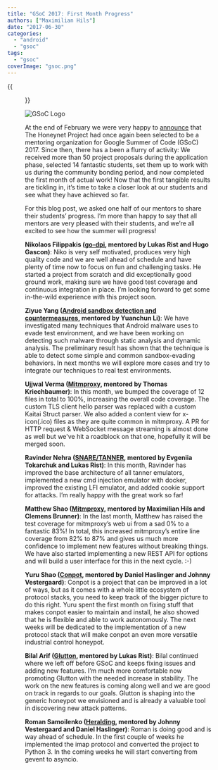 ```yaml
---
title: "GSoC 2017: First Month Progress"
authors: ["Maximilian Hils"]
date: "2017-06-30"
categories: 
  - "android"
  - "gsoc"
tags: 
  - "gsoc"
coverImage: "gsoc.png"
---
```

{{<figure src="images/banner.png" alt="Banner" width="50%">}}

![GSoC Logo](images/GSoC-logo-horizontal-800.png)

At the end of February we were very happy to [announce](https://twitter.com/ProjectHoneynet/status/836618999572152325) that The Honeynet Project had once again been selected to be a mentoring organization for Google Summer of Code (GSoC) 2017. Since then, there has a been a flurry of activity: We received more than 50 project proposals during the application phase, selected 14 fantastic students, set them up to work with us during the community bonding period, and now completed the first month of actual work! Now that the first tangible results are tickling in, it’s time to take a closer look at our students and see what they have achieved so far.

For this blog post, we asked one half of our mentors to share their students’ progress. I’m more than happy to say that all mentors are very pleased with their students, and we’re all excited to see how the summer will progress!

**Nikolaos Filippakis ([go-dpi](https://github.com/mushorg/go-dpi), mentored by Lukas Rist and Hugo Gascon)**: Niko is very self motivated, produces very high quality code and we are well ahead of schedule and have plenty of time now to focus on fun and challenging tasks. He started a project from scratch and did exceptionally good ground work, making sure we have good test coverage and continuous integration in place. I’m looking forward to get some in-the-wild experience with this project soon.

**Ziyue Yang ([Android sandbox detection and countermeasures](https://github.com/yzygitzh/ReDroid), mentored by Yuanchun Li)**: We have investigated many techniques that Android malware uses to evade test environment, and we have been working on detecting such malware through static analysis and dynamic analysis. The preliminary result has shown that the technique is able to detect some simple and common sandbox-evading behaviors. In next months we will explore more cases and try to integrate our techniques to real test environments.

**Ujjwal Verma ([Mitmproxy](https://github.com/mitmproxy/mitmproxy), mentored by Thomas Kriechbaumer)**: In this month, we bumped the coverage of 12 files in total to 100%, increasing the overall code coverage. The custom TLS client hello parser was replaced with a custom Kaitai Struct parser. We also added a content view for x-icon(.ico) files as they are quite common in mitmproxy. A PR for HTTP request & WebSocket message streaming is almost done as well but we've hit a roadblock on that one, hopefully it will be merged soon.

**Ravinder Nehra ([SNARE/TANNER](https://github.com/mushorg/tanner), mentored by Evgeniia Tokarchuk and Lukas Rist)**: In this month, Ravinder has improved the base architecture of all tanner emulators, implemented a new cmd injection emulator with docker, improved the existing LFI emulator, and added cookie support for attacks. I’m really happy with the great work so far!

**Matthew Shao ([Mitmproxy](https://github.com/mitmproxy/mitmproxy), mentored by Maximilian Hils and Clemens Brunner)**: In the last month, Matthew has raised the test coverage for mitmproxy’s web ui from a sad 0% to a fantastic 83%! In total, this increased mitmproxy’s entire line coverage from 82% to 87% and gives us much more confidence to implement new features without breaking things. We have also started implementing a new REST API for options and will build a user interface for this in the next cycle. :-)

**Yuru Shao ([Conpot](https://github.com/mushorg/conpot), mentored by Daniel Haslinger and Johnny Vestergaard)**: Conpot is a project that can be improved in a lot of ways, but as it comes with a whole little ecosystem of protocol stacks, you need to keep track of the bigger picture to do this right. Yuru spent the first month on fixing stuff that makes conpot easier to maintain and install, he also showed that he is flexible and able to work autonomously. The next weeks will be dedicated to the implementation of a new protocol stack that will make conpot an even more versatile industrial control honeypot.

**Bilal Arif ([Glutton](https://github.com/mushorg/glutton), mentored by Lukas Rist)**: Bilal continued where we left off before GSoC and keeps fixing issues and adding new features. I’m much more comfortable now promoting Glutton with the needed increase in stability. The work on the new features is coming along well and we are good on track in regards to our goals. Glutton is shaping into the generic honeypot we envisioned and is already a valuable tool in discovering new attack patterns.

**Roman Samoilenko ([Heralding](https://github.com/johnnykv/heralding), mentored by Johnny Vestergaard and Daniel Haslinger)**: Roman is doing good and is way ahead of schedule. In the first couple of weeks he implemented the imap protocol and converted the project to Python 3. In the coming weeks he will start converting from gevent to asyncio.
